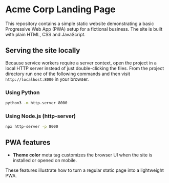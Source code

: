 # Acme Corp Landing Page

This repository contains a simple static website demonstrating a basic Progressive Web App (PWA) setup for a fictional business. The site is built with plain HTML, CSS and JavaScript.

## Serving the site locally

Because service workers require a server context, open the project in a local HTTP server instead of just double-clicking the files. From the project directory run one of the following commands and then visit `http://localhost:8000` in your browser.

### Using Python
```sh
python3 -m http.server 8000
```

### Using Node.js (http-server)
```sh
npx http-server -p 8000
```

## PWA features


- **Theme color** meta tag customizes the browser UI when the site is installed or opened on mobile.

These features illustrate how to turn a regular static page into a lightweight PWA.
